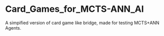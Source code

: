 # Card_Games_for_MCTS-ANN_AI
A simpified version of card game like bridge, made for testing MCTS+ANN Agents.
